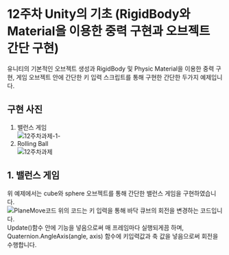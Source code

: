 # 12주차 Unity의 기초 (RigidBody와 Material을 이용한 중력 구현과 오브젝트 간단 구현)
유니티의 기본적인 오브젝트 생성과 RigidBody 및 Physic Material을 이용한 중력 구현, 게임 오브젝트 안에 간단한 키 입력 스크립트를 통해 구현한 간단한 두가지 예제입니다.
## 구현 사진
1. 밸런스 게임<br>
![12주차과제-1-](https://github.com/BankBoy22/game/assets/48702307/47e7dbec-ff33-40a3-8c1f-42caa4efb473)<br>
2. Rolling Ball<br>
![12주차과제](https://github.com/BankBoy22/game/assets/48702307/2386ebf1-8d0c-4556-9c30-7395b040b215)
## 1. 밸런스 게임
위 예제에서는 cube와 sphere 오브젝트를 통해 간단한 밸런스 게임을 구현하였습니다.<br>
![PlaneMove코드](https://github.com/BankBoy22/game/assets/48702307/72a9bb25-44ed-44c2-be61-a938a9082cc3)
위의 코드는 키 입력을 통해 바닥 큐브의 회전을 변경하는 코드입니다.<br>
Update()함수 안에 기능을 넣음으로써 매 프레임마다 실행되게끔 하며, Quaternion.AngleAxis(angle, axis) 함수에 키입력값과 축 값을 넣음으로써
회전을 수행합니다.
